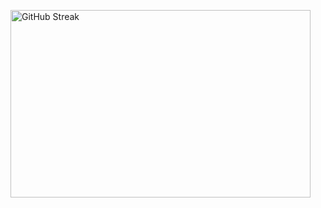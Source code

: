 <p>
  <img width="480px" height="300px" src="https://streak-stats.demolab.com?user=murungiallan&theme=prussian&locale=sw" alt="GitHub Streak" />
</p>
